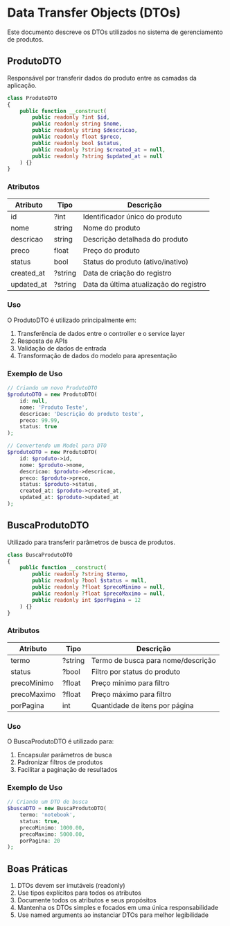 # Data Transfer Objects (DTOs)

Este documento descreve os DTOs utilizados no sistema de gerenciamento de produtos.

## ProdutoDTO

Responsável por transferir dados do produto entre as camadas da aplicação.

```php
class ProdutoDTO
{
    public function __construct(
        public readonly ?int $id,
        public readonly string $nome,
        public readonly string $descricao,
        public readonly float $preco,
        public readonly bool $status,
        public readonly ?string $created_at = null,
        public readonly ?string $updated_at = null
    ) {}
}
```

### Atributos

| Atributo    | Tipo      | Descrição                                    |
|-------------|-----------|----------------------------------------------|
| id          | ?int      | Identificador único do produto               |
| nome        | string    | Nome do produto                              |
| descricao   | string    | Descrição detalhada do produto              |
| preco       | float     | Preço do produto                            |
| status      | bool      | Status do produto (ativo/inativo)           |
| created_at  | ?string   | Data de criação do registro                 |
| updated_at  | ?string   | Data da última atualização do registro      |

### Uso

O ProdutoDTO é utilizado principalmente em:

1. Transferência de dados entre o controller e o service layer
2. Resposta de APIs
3. Validação de dados de entrada
4. Transformação de dados do modelo para apresentação

### Exemplo de Uso

```php
// Criando um novo ProdutoDTO
$produtoDTO = new ProdutoDTO(
    id: null,
    nome: 'Produto Teste',
    descricao: 'Descrição do produto teste',
    preco: 99.99,
    status: true
);

// Convertendo um Model para DTO
$produtoDTO = new ProdutoDTO(
    id: $produto->id,
    nome: $produto->nome,
    descricao: $produto->descricao,
    preco: $produto->preco,
    status: $produto->status,
    created_at: $produto->created_at,
    updated_at: $produto->updated_at
);
```

## BuscaProdutoDTO

Utilizado para transferir parâmetros de busca de produtos.

```php
class BuscaProdutoDTO
{
    public function __construct(
        public readonly ?string $termo,
        public readonly ?bool $status = null,
        public readonly ?float $precoMinimo = null,
        public readonly ?float $precoMaximo = null,
        public readonly int $porPagina = 12
    ) {}
}
```

### Atributos

| Atributo     | Tipo    | Descrição                                    |
|--------------|---------|----------------------------------------------|
| termo        | ?string | Termo de busca para nome/descrição           |
| status       | ?bool   | Filtro por status do produto                 |
| precoMinimo  | ?float  | Preço mínimo para filtro                     |
| precoMaximo  | ?float  | Preço máximo para filtro                     |
| porPagina    | int     | Quantidade de itens por página               |

### Uso

O BuscaProdutoDTO é utilizado para:

1. Encapsular parâmetros de busca
2. Padronizar filtros de produtos
3. Facilitar a paginação de resultados

### Exemplo de Uso

```php
// Criando um DTO de busca
$buscaDTO = new BuscaProdutoDTO(
    termo: 'notebook',
    status: true,
    precoMinimo: 1000.00,
    precoMaximo: 5000.00,
    porPagina: 20
);
```

## Boas Práticas

1. DTOs devem ser imutáveis (readonly)
2. Use tipos explícitos para todos os atributos
3. Documente todos os atributos e seus propósitos
4. Mantenha os DTOs simples e focados em uma única responsabilidade
5. Use named arguments ao instanciar DTOs para melhor legibilidade 